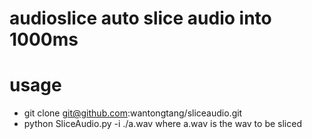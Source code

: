 # audioslice auto slice audio into 1000ms 

# usage
- git clone git@github.com:wantongtang/sliceaudio.git
- python SliceAudio.py -i ./a.wav
where a.wav is the wav to be sliced
